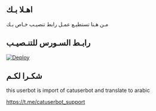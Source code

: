 ## اهـلا بـك
مـن هـنا تستطيـع عمـل رابط تنصيـب خـاص بـك

## رابـط السـورس للتنـصيـب

[![Deploy](https://www.herokucdn.com/deploy/button.svg)](https://heroku.com/deploy?template=https://github.com/hijnkpqb6jb/jmthon)

## شكـرا لكـم 


this userbot is import of catuserbot and translate to arabic

https://t.me/catuserbot_support
